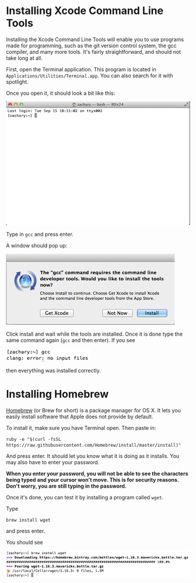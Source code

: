 # Installing Xcode Command Line Tools

Installing the Xcode Command Line Tools will enable you to use programs
made for programming, such as the git version control system, the gcc
compiler, and many more tools. It's fairly straightforward, and should not
take long at all.

First, open the Terminal application. This program is located in
`Applications/Utilities/Terminal.app`. You can also search for it with
spotlight.

Once you open it, it should look a bit like this:

![terminalPic](images/terminal.png)

Type in `gcc` and press enter.

A window should pop up:

![installTools](images/install_xcode.png)

Click install and wait while the tools are installed. Once it is done
type the same command again (`gcc` and then enter). If you see

![gccPicture](images/gcc.png)

then everything was installed correctly.

# Installing Homebrew

[Homebrew](http://brew.sh/) (or Brew for short) is a package manager for OS X. 
It lets you easily install software that Apple does not provide by default.

To install it, make sure you have Terminal open. Then paste in:

```
ruby -e "$(curl -fsSL https://raw.githubusercontent.com/Homebrew/install/master/install)"
```

And press enter. It should let you know what it is doing as it installs. You may also have
to enter your password.

**When you enter your password, you will not be able to see the characters being typed and
your cursor won't move. This is for security reasons. Don't worry, you are still typing in the password.**

Once it's done, you can test it by installing a program called `wget`.

Type
```
brew install wget
```
and press enter.

You should see

![wgetInstall](images/wget.png)
